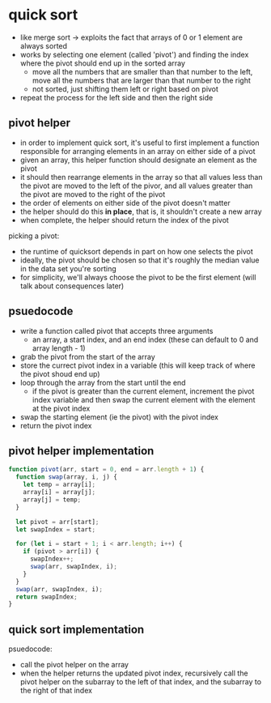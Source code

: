 # quick sort

- like merge sort -> exploits the fact that arrays of 0 or 1 element are always sorted
- works by selecting one element (called 'pivot') and finding the index where the pivot should end up in the sorted array
  - move all the numbers that are smaller than that number to the left, move all the numbers that are larger than that number to the right
  - not sorted, just shifting them left or right based on pivot
- repeat the process for the left side and then the right side

## pivot helper
- in order to implement quick sort, it's useful to first implement a function responsible for arranging elements in an array on either side of a pivot
- given an array, this helper function should designate an element as the pivot
- it should then rearrange elements in the array so that all values less than the pivot are moved to the left of the pivor, and all values greater than the pivot are moved to the right of the pivot
- the order of elements on either side of the pivot doesn't matter
- the helper should do this **in place**, that is, it shouldn't create a new array
- when complete, the helper should return the index of the pivot

picking a pivot:
- the runtime of quicksort depends in part on how one selects the pivot
- ideally, the pivot should be chosen so that it's roughly the median value in the data set you're sorting
- for simplicity, we'll always choose the pivot to be the first element (will talk about consequences later)

## psuedocode
- write a function called pivot that accepts three arguments
  - an array, a start index, and an end index (these can default to 0 and array length - 1)
- grab the pivot from the start of the array
- store the currect pivot index in a variable (this will keep track of where the pivot shoud end up)
- loop through the array from the start until the end
  - if the pivot is greater than the current element, increment the pivot index variable and then swap the current element with the element at the pivot index
- swap the starting element (ie the pivot) with the pivot index
- return the pivot index

## pivot helper implementation
```js
function pivot(arr, start = 0, end = arr.length + 1) {
  function swap(array, i, j) {
    let temp = array[i];
    array[i] = array[j];
    array[j] = temp;
  }

  let pivot = arr[start];
  let swapIndex = start;

  for (let i = start + 1; i < arr.length; i++) {
    if (pivot > arr[i]) {
      swapIndex++;
      swap(arr, swapIndex, i);
    }
  }
  swap(arr, swapIndex, i);
  return swapIndex;
}
```

## quick sort implementation

psuedocode:
- call the pivot helper on the array
- when the helper returns the updated pivot index, recursively call the pivot helper on the subarray to the left of that index, and the subarray to the right of that index











































